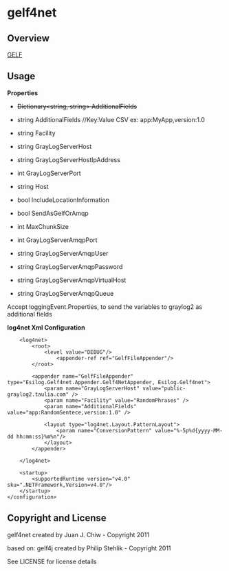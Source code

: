 # gelf4net

## Overview

[GELF][1]

[1]: https://github.com/Graylog2/graylog2-docs/wiki/GELF

## Usage

**Properties**

- <strike>~~Dictionary<string, string> AdditionalFields~~</strike>
- string AdditionalFields //Key:Value CSV ex: app:MyApp,version:1.0
- string Facility
- string GrayLogServerHost
- string GrayLogServerHostIpAddress
- int GrayLogServerPort
- string Host
- bool IncludeLocationInformation
- bool SendAsGelfOrAmqp
- int MaxChunkSize

- int GrayLogServerAmqpPort
- string GrayLogServerAmqpUser
- string GrayLogServerAmqpPassword
- string GrayLogServerAmqpVirtualHost
- string GrayLogServerAmqpQueue

Accept loggingEvent.Properties, to send the variables to graylog2 as additional fields

**log4net Xml Configuration**
	<?xml version="1.0"?>
	<configuration>
		<configSections>
			<section name="log4net" type="log4net.Config.Log4NetConfigurationSectionHandler,Log4net"/>
		</configSections>

		<log4net>
			<root>
				<level value="DEBUG"/>
					<appender-ref ref="GelfFileAppender"/>
			</root>

			<appender name="GelfFileAppender" type="Esilog.Gelf4net.Appender.Gelf4NetAppender, Esilog.Gelf4net">
				<param name="GrayLogServerHost" value="public-graylog2.taulia.com" />
				<param name="Facility" value="RandomPhrases" />
				<param name="AdditionalFields" value="app:RandomSentece,version:1.0" />

				<layout type="log4net.Layout.PatternLayout">
					<param name="ConversionPattern" value="%-5p%d{yyyy-MM-dd hh:mm:ss}%m%n"/>
				</layout>
			</appender>

		</log4net>

		<startup>
			<supportedRuntime version="v4.0" sku=".NETFramework,Version=v4.0"/>
		</startup>
	</configuration>

## Copyright and License

gelf4net created by Juan J. Chiw - Copyright 2011

based on:
gelf4j created by Philip Stehlik - Copyright 2011

See LICENSE for license details